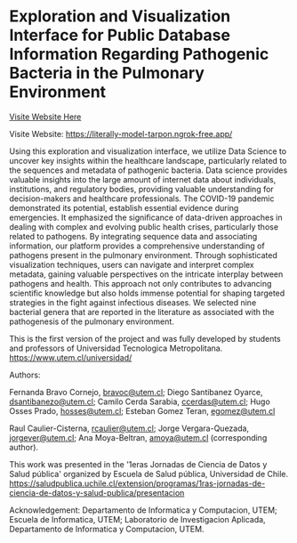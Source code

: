 # Exploration and Visualization Interface for Public Database Information Regarding Pathogenic Bacteria in the Pulmonary Environment

[Visite Website Here]([https://link-url-here.org](https://literally-model-tarpon.ngrok-free.app/))


Visite Website: https://literally-model-tarpon.ngrok-free.app/

Using this exploration and visualization interface, we utilize Data Science to uncover key insights within the healthcare landscape, particularly related to the sequences and metadata of pathogenic bacteria. Data science provides valuable insights into the large amount of internet data about individuals, institutions, and regulatory bodies, providing valuable understanding for decision-makers and healthcare professionals. The COVID-19 pandemic demonstrated its potential, establish essential evidence during emergencies. It emphasized the significance of data-driven approaches in dealing with complex and evolving public health crises, particularly those related to pathogens. By integrating sequence data and associating information, our platform provides a comprehensive understanding of pathogens present in the pulmonary environment. Through sophisticated visualization techniques, users can navigate and interpret complex metadata, gaining valuable perspectives on the intricate interplay between pathogens and health. This approach not only contributes to advancing scientific knowledge but also holds immense potential for shaping targeted strategies in the fight against infectious diseases. We selected nine bacterial genera that are reported in the literature as associated with the pathogenesis of the pulmonary environment.


This is the first version of the project and was fully developed by students and professors of Universidad Tecnologica Metropolitana. https://www.utem.cl/universidad/

Authors:

Fernanda Bravo Cornejo, bravoc@utem.cl;
Diego Santibanez Oyarce, dsantibanezo@utem.cl;
Camilo Cerda Sarabia, ccerdas@utem.cl;
Hugo Osses Prado, hosses@utem.cl;
Esteban Gomez Teran, egomez@utem.cl

Raul Caulier-Cisterna, rcaulier@utem.cl;
Jorge Vergara-Quezada, jorgever@utem.cl;
Ana Moya-Beltran, amoya@utem.cl (corresponding author).



This work was presented in the '1eras Jornadas de Ciencia de Datos y Salud pública' organized by Escuela de Salud pública, Universidad de Chile. https://saludpublica.uchile.cl/extension/programas/1ras-jornadas-de-ciencia-de-datos-y-salud-publica/presentacion

Acknowledgement:
Departamento de Informatica y Computacion, UTEM;
Escuela de Informatica, UTEM;
Laboratorio de Investigacion Aplicada, Departamento de Informatica y Computacion, UTEM.
